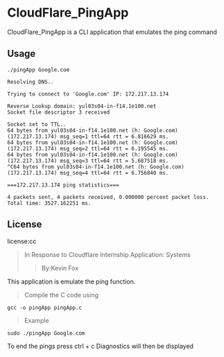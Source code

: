 

# CloudFlare_PingApp

CloudFlare_PingApp is a CLI application that emulates the ping command


## Usage

```
./pingApp Google.com

Resolving DNS..

Trying to connect to 'Google.com' IP: 172.217.13.174

Reverse Lookup domain: yul03s04-in-f14.1e100.net
Socket file descriptor 3 received

Socket set to TTL..
64 bytes from yul03s04-in-f14.1e100.net (h: Google.com) (172.217.13.174) msg_seq=1 ttl=64 rtt = 6.816629 ms.
64 bytes from yul03s04-in-f14.1e100.net (h: Google.com) (172.217.13.174) msg_seq=2 ttl=64 rtt = 6.195545 ms.
64 bytes from yul03s04-in-f14.1e100.net (h: Google.com) (172.217.13.174) msg_seq=3 ttl=64 rtt = 5.687518 ms.
^C64 bytes from yul03s04-in-f14.1e100.net (h: Google.com) (172.217.13.174) msg_seq=4 ttl=64 rtt = 6.756840 ms.

===172.217.13.174 ping statistics===

4 packets sent, 4 packets received, 0.000000 percent packet loss. Total time: 3527.162251 ms.

```



## License
license:cc


>In Response to Cloudflare Internship Application: Systems
>>By:Kevin Fox


This application is emulate the ping function.


> Compile the C code using
```
gcc -o pingApp pingApp.c
```

> Example
```
sudo ./pingApp Google.com
```
To end the pings press ctrl + c
Diagnostics will then be displayed
